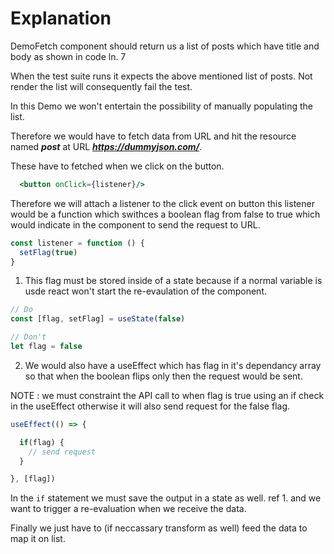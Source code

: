 # Explanation

DemoFetch component should return us a list of posts which have title and body as shown in code ln. 7

When the test suite runs it expects the above mentioned list of posts.
Not render the list will consequently fail the test.

In this Demo we won't entertain the possibility of manually populating the list.

Therefore we would have to fetch data from URL and hit the resource named ***post*** at URL ***https://dummyjson.com/***.

These have to fetched when we click on the button.

``` jsx
  <button onClick={listener}/>
```

Therefore we will attach a listener to the click event on button this listener would be a function which swithces a boolean flag from false to true which would indicate in the component to send the request to URL.

``` javascript
const listener = function () {
  setFlag(true)
}
```

1. This flag must be stored inside of a state because if a normal variable is usde react won't start the re-evaulation of the component.

``` javascript
// Do
const [flag, setFlag] = useState(false)

// Don't
let flag = false
```

2. We would also have a useEffect which has flag in it's dependancy array so that when the boolean flips only then the request would be sent.

NOTE : we must constraint the API call to when flag is true using an if check in the useEffect otherwise it will also send request for the false flag.

``` javascript
useEffect(() => {

  if(flag) {
    // send request
  }

}, [flag])
```

In the ```if``` statement we must save the output in a state as well. ref 1. and we want to trigger a re-evaluation when we receive the data.

Finally we just have to (if neccassary transform as well) feed the data to map it on list.

